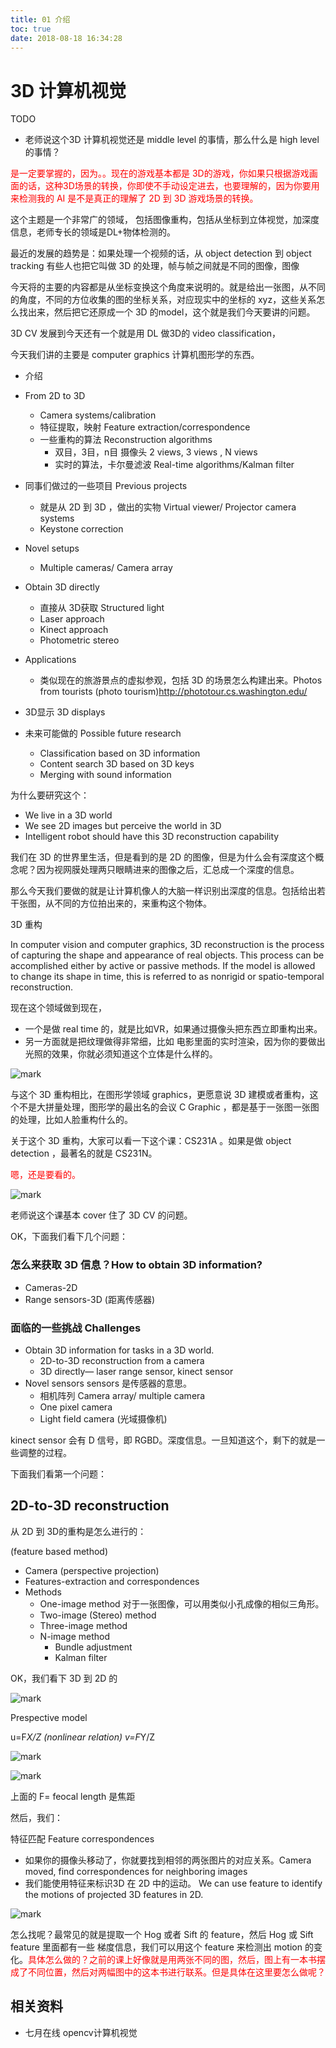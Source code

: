 ```yaml
---
title: 01 介绍
toc: true
date: 2018-08-18 16:34:28
---
```


# 3D 计算机视觉

TODO

- 老师说这个3D 计算机视觉还是 middle level 的事情，那么什么是 high level 的事情？

<span style="color:red;">是一定要掌握的，因为。。现在的游戏基本都是 3D的游戏，你如果只根据游戏画面的话，这种3D场景的转换，你即使不手动设定进去，也要理解的，因为你要用来检测我的 AI 是不是真正的理解了 2D 到 3D 游戏场景的转换。</span>

这个主题是一个非常广的领域，
包括图像重构，包括从坐标到立体视觉，加深度信息，老师专长的领域是DL+物体检测的。


最近的发展的趋势是：如果处理一个视频的话，从 object detection 到 object tracking 有些人也把它叫做 3D 的处理，帧与帧之间就是不同的图像，图像

今天将的主要的内容都是从坐标变换这个角度来说明的。就是给出一张图，从不同的角度，不同的方位收集的图的坐标关系，对应现实中的坐标的 xyz，这些关系怎么找出来，然后把它还原成一个 3D 的model，这个就是我们今天要讲的问题。

3D CV 发展到今天还有一个就是用 DL 做3D的 video classification，

今天我们讲的主要是 computer graphics 计算机图形学的东西。


- 介绍
- From 2D to 3D
    - Camera systems/calibration
    - 特征提取，映射 Feature extraction/correspondence
    - 一些重构的算法 Reconstruction algorithms
        - 双目，3目，n目 摄像头 2 views, 3 views , N views
        - 实时的算法，卡尔曼滤波 Real-time algorithms/Kalman filter
- 同事们做过的一些项目 Previous projects
    - 就是从 2D 到 3D ，做出的实物  Virtual viewer/ Projector camera systems
    - Keystone correction
- Novel setups
    - Multiple cameras/ Camera array
- Obtain 3D directly
    - 直接从 3D获取 Structured light
    - Laser approach
    - Kinect approach
    - Photometric stereo


- Applications
    - 类似现在的旅游景点的虚拟参观，包括 3D 的场景怎么构建出来。Photos from tourists (photo tourism)http://phototour.cs.washington.edu/
- 3D显示 3D displays
- 未来可能做的 Possible future research
    - Classification based on 3D information
    - Content search 3D based on 3D keys
    - Merging with sound information


为什么要研究这个：

- We live in a 3D world
- We see 2D images but perceive the world in 3D
- Intelligent robot should have this 3D reconstruction capability

我们在 3D 的世界里生活，但是看到的是 2D 的图像，但是为什么会有深度这个概念呢？因为视网膜处理两只眼睛进来的图像之后，汇总成一个深度的信息。


那么今天我们要做的就是让计算机像人的大脑一样识别出深度的信息。包括给出若干张图，从不同的方位拍出来的，来重构这个物体。



3D 重构

In computer vision and computer graphics, 3D reconstruction is the process of capturing the shape and appearance of real objects. This process can be accomplished either by active or passive methods. If the model is allowed to change its shape in time, this is referred to as nonrigid or spatio-temporal reconstruction.


现在这个领域做到现在，

- 一个是做 real time 的，就是比如VR，如果通过摄像头把东西立即重构出来。
- 另一方面就是把纹理做得非常细，比如 电影里面的实时渲染，因为你的要做出光照的效果，你就必须知道这个立体是什么样的。

![mark](http://pacdb2bfr.bkt.clouddn.com/blog/image/180817/6DI5lGE5Hl.png?imageslim)

与这个 3D 重构相比，在图形学领域 graphics，更愿意说 3D 建模或者重构，这个不是大拼量处理，图形学的最出名的会议 C Graphic ，都是基于一张图一张图的处理，比如人脸重构什么的。



关于这个 3D 重构，大家可以看一下这个课：CS231A 。如果是做 object detection ，最著名的就是 CS231N。

<span style="color:red;">嗯，还是要看的。</span>

![mark](http://pacdb2bfr.bkt.clouddn.com/blog/image/180817/akDd0Eimf7.png?imageslim)

老师说这个课基本 cover 住了 3D CV 的问题。


OK，下面我们看下几个问题：

### 怎么来获取 3D 信息？How to obtain 3D information?

- Cameras-2D
- Range sensors-3D (距离传感器)

### 面临的一些挑战 Challenges

- Obtain 3D information for tasks in a 3D world.
    - 2D-to-3D reconstruction from a camera
    - 3D directly— laser range sensor, kinect sensor
- Novel sensors   sensors 是传感器的意思。
    - 相机阵列 Camera array/ multiple camera
    - One pixel camera
    - Light field camera (光域摄像机)



kinect sensor 会有 D 信号，即 RGBD。深度信息。一旦知道这个，剩下的就是一些调整的过程。


下面我们看第一个问题：



## 2D-to-3D reconstruction

从 2D 到 3D的重构是怎么进行的：

(feature based method)

- Camera (perspective projection)
- Features-extraction and correspondences
- Methods
    - One-image method  对于一张图像，可以用类似小孔成像的相似三角形。
    - Two-image (Stereo) method
    - Three-image method
    - N-image method
        - Bundle adjustment
        - Kalman filter



OK，我们看下 3D 到 2D 的


![mark](http://pacdb2bfr.bkt.clouddn.com/blog/image/180817/dhG6bKDHc7.png?imageslim)

Prespective model

u=F*X/Z (nonlinear relation)
v=F*Y/Z

![mark](http://pacdb2bfr.bkt.clouddn.com/blog/image/180817/5gDhbGkiL3.png?imageslim)



![mark](http://pacdb2bfr.bkt.clouddn.com/blog/image/180817/h9j2Lh871a.png?imageslim)

上面的 F= feocal length 是焦距


然后，我们：

特征匹配 Feature correspondences

- 如果你的摄像头移动了，你就要找到相邻的两张图片的对应关系。Camera moved, find correspondences for neighboring images
- 我们能使用特征来标识3D 在 2D 中的运动。 We can use feature to identify the motions of projected 3D features in 2D.

![mark](http://pacdb2bfr.bkt.clouddn.com/blog/image/180817/LdEDkFkbf1.png?imageslim)


怎么找呢？最常见的就是提取一个 Hog 或者 Sift 的 feature，然后 Hog 或 Sift  feature 里面都有一些 梯度信息，我们可以用这个 feature 来检测出 motion 的变化。<span style="color:red;">具体怎么做的？之前的课上好像就是用两张不同的图，然后，图上有一本书摆成了不同位置，然后对两幅图中的这本书进行联系。但是具体在这里要怎么做呢？</span>






## 相关资料

- 七月在线 opencv计算机视觉
